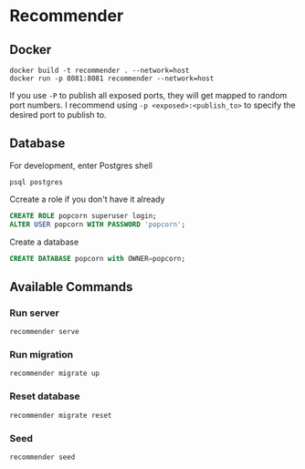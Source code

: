 # Recommender

## Docker

    docker build -t recommender . --network=host
    docker run -p 8081:8081 recommender --network=host

If you use `-P` to publish all exposed ports, they will get mapped to random port numbers. I
recommend using `-p <exposed>:<publish_to>` to specify the desired port to publish to.

## Database

For development, enter Postgres shell

    psql postgres

Ccreate a role if you don't have it already

```sql
CREATE ROLE popcorn superuser login;
ALTER USER popcorn WITH PASSWORD 'popcorn';
```

Create a database

```sql
CREATE DATABASE popcorn with OWNER=popcorn;
```

## Available Commands

### Run server

    recommender serve

### Run migration

    recommender migrate up

### Reset database

    recommender migrate reset

### Seed

    recommender seed